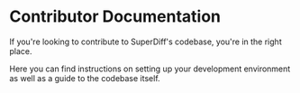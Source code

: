 # Contributor Documentation

If you're looking to contribute to SuperDiff's codebase,
you're in the right place.

Here you can find instructions on setting up your development environment
as well as a guide to the codebase itself.

